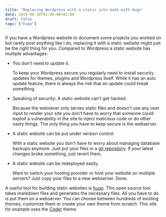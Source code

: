 ```yaml
---
title: "Replacing Wordpress with a static site made with Hugo"
date: 2019-08-10T01:00:00+02:00
draft: false
tags: ["hugo"]
---
```

If you have a Wordpress website to document some projects you worked on but rarely post anything like I do, replacing it with a static website might just be the right thing for you. Compared to Wordpress a static website has multiple advantages:

*   You don't need to update it.

    To keep your Wordpress secure you regularly need to install security updates for themes, plugins and Wordpress itself. While it has an auto update feature, there is always the risk that an update could break something.

*   Speaking of security: A static website can't get hacked.

    Because the websever only serves static files and doesn't use any user input to render your site you don't have to worry that someone could exploit a vulnerability in the site to inject malicious code or do other nasty things. The only thing you have to keep secure is the webserver.

*   A static website can be put under version control.
    
    With a static website you don't have to worry about managing database backups anymore. Just put your files in a [git repository](https://github.com/WIStudent/hugo-website). If your latest changes broke something, just revert them.

*   A static website can be redeployed easily.

    Want to switch your hosting provider or host your website on multiple servers? Just copy your files to a new webserver. Done.

A useful tool for building static websites is [hugo](https://gohugo.io). This open source tool takes markdown files and generates the necessary files. All you have to do is put them on a webserver. You can choose between hundreds of existing themes, customize them or create your own theme from scratch. This site for example uses the [Coder](https://themes.gohugo.io/hugo-coder/) theme.